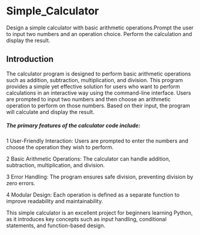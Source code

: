# Simple_Calculator

Design a simple calculator with basic arithmetic operations.Prompt the user to input two numbers and an operation choice. Perform the calculation and display the result.

## Introduction
The calculator program is designed to perform basic arithmetic operations such as addition, subtraction, multiplication, and division. This program provides a simple yet effective solution for users who want to perform calculations in an interactive way using the command-line interface. Users are prompted to input two numbers and then choose an arithmetic operation to perform on those numbers. Based on their input, the program will calculate and display the result.

##### The primary features of the calculator code include:

1 User-Friendly Interaction: Users are prompted to enter the numbers and choose the operation they wish to perform.

2 Basic Arithmetic Operations: The calculator can handle addition, subtraction, multiplication, and division.

3 Error Handling: The program ensures safe division, preventing division by zero errors.

4 Modular Design: Each operation is defined as a separate function to improve readability and maintainability.

This simple calculator is an excellent project for beginners learning Python, as it introduces key concepts such as input handling, conditional statements, and function-based design.
